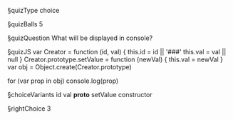 §quizType
choice

§quizBalls
5

§quizQuestion
What will be displayed in console?



§quizJS
var Creator = function (id, val) {
  this.id = id || '###'
  this.val = val || null
}
Creator.prototype.setValue = function (newVal) {
  this.val = newVal
}
var obj = Object.create(Creator.prototype)

for (var prop in obj) console.log(prop)



§choiceVariants
id
val
__proto__
setValue
constructor


§rightChoice
3
